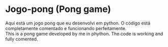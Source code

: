 # Jogo-pong (Pong game)
Aqui está um jogo pong que eu desenvolvi em python. O código está completamente comentado e funcionando perfeitamente.<br>
This is a pong game developed by me in phython. The code is working and fully comented.

